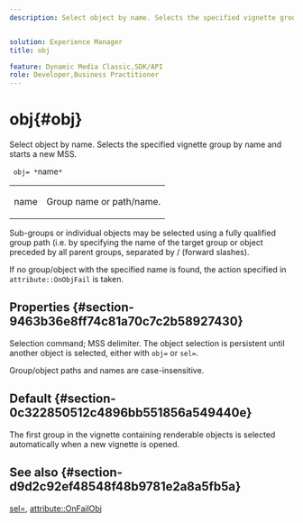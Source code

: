 ```yaml
---
description: Select object by name. Selects the specified vignette group by name and starts a new MSS.


solution: Experience Manager
title: obj

feature: Dynamic Media Classic,SDK/API
role: Developer,Business Practitioner
---
```


# obj{#obj}

Select object by name. Selects the specified vignette group by name and starts a new MSS.

 ` obj= *`name`*`

<table id="simpletable_6E0DA6CBCDCF4CDDAFA5A4C38E0D5FC5"> 
 <tr class="strow"> 
  <td class="stentry"> <p> <span class="codeph"> <span class="varname"> name </span> </span> </p> </td> 
  <td class="stentry"> <p>Group name or path/name. </p> </td> 
 </tr> 
</table>

Sub-groups or individual objects may be selected using a fully qualified group path (i.e. by specifying the name of the target group or object preceded by all parent groups, separated by / (forward slashes).

If no group/object with the specified name is found, the action specified in `attribute::OnObjFail` is taken.

## Properties {#section-9463b36e8ff74c81a70c7c2b58927430}

Selection command; MSS delimiter. The object selection is persistent until another object is selected, either with `obj=` or `sel=`.

Group/object paths and names are case-insensitive.

## Default {#section-0c322850512c4896bb551856a549440e}

The first group in the vignette containing renderable objects is selected automatically when a new vignette is opened.

## See also {#section-d9d2c92ef48548f48b9781e2a8a5fb5a}

[sel=](../../../../../ir-api/http-protocol/image-rendering-api-ref/c-ir-http-protocol-ref/c-ir-http-protocol-command-reference/r-ir-sel.md#reference-01322c58d414481385c29fcdd27a090b), [attribute::OnFailObj](../../../../../ir-api/material-cat/image-rendering-api-ref/c-ir-material-catalog/c-ir-attributes-reference/r-ir-onfailobj.md#reference-4c6ba90418e84da5831f8573bbbf2c8d) 
